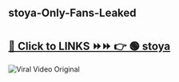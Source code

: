 
 ## stoya-Only-Fans-Leaked

# <h2><a href="https://clipsfans.com/stoya&ref=git">🔗 Click to LINKS ⏩⏩ 👉 🟢 stoya </a></h2>

<a href="https://clipsfans.com/stoya&ref=git" rel="nofollow" data-target="animated-image.originalLink"><img src="https://i.ibb.co.com/xMMVF88/686577567.gif" alt="Viral Video Original" style="max-width: 100%; display: inline-block;" data-target="animated-image.originalImage"></a>
